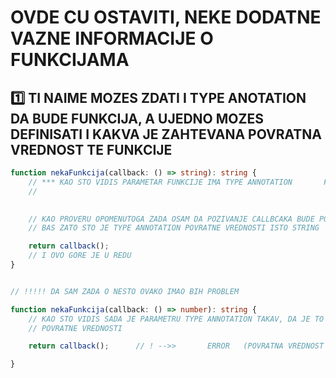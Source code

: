 # OVDE CU OSTAVITI, NEKE DODATNE VAZNE INFORMACIJE O FUNKCIJAMA

## :one: TI NAIME MOZES ZDATI I TYPE ANOTATION DA BUDE FUNKCIJA, A UJEDNO MOZES DEFINISATI I KAKVA JE ZAHTEVANA POVRATNA VREDNOST TE FUNKCIJE

```typescript
function nekaFunkcija(callback: () => string): string {
    // *** KAO STO VIDIS PARAMETAR FUNKCIJE IMA TYPE ANNOTATION       FUNKCIJA,    CIJA JE POVRATNA
    //                                                                              VREDNSOT, USTVARI
                                                                        // string

    // KAO PROVERU OPOMENUTOGA ZADA OSAM DA POZIVANJE CALLBCAKA BUDE POVRATNA VREDNOST
    // BAS ZATO STO JE TYPE ANNOTATION POVRATNE VREDNOSTI ISTO STRING

    return callback();
    // I OVO GORE JE U REDU
}


// !!!!! DA SAM ZADA O NESTO OVAKO IMAO BIH PROBLEM

function nekaFunkcija(callback: () => number): string {
    // KAO STO VIDIS SADA JE PARAMETRU TYPE ANNOTATION TAKAV, DA JE TO FUNKCIJA SA number TYPE-OM 
    // POVRATNE VREDNOSTI

    return callback();      // ! -->>       ERROR   (POVRATNA VREDNOST ARGUMENT FUNKCIJE NIJE string )

}

```
